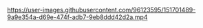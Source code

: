 https://user-images.githubusercontent.com/96123595/151701489-9a9e354a-d69e-474f-adb7-9eb8ddd42d2a.mp4
